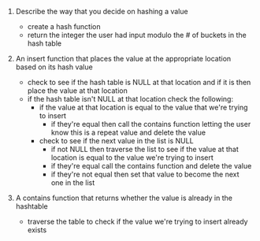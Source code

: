 1. Describe the way that you decide on hashing a value
    - create a hash function
    - return the integer the user had input modulo the # of buckets in the hash table

2. An insert function that places the value at the appropriate location based on its hash value
    - check to see if the hash table is NULL at that location and if it is then place the value at that location
    - if the hash table isn't NULL at that location check the following:
        - if the value at that location is equal to the value that we're trying to insert
            - if they're equal then call the contains function letting the user know this is a repeat value and delete the value
        - check to see if the next value in the list is NULL
            - if not NULL then traverse the list to see if the value at that location is equal to the value we're trying to insert
            - if they're equal call the contains function and delete the value
            - if they're not equal then set that value to become the next one in the list

3. A contains function that returns whether the value is already in the hashtable
    - traverse the table to check if the value we're trying to insert already exists